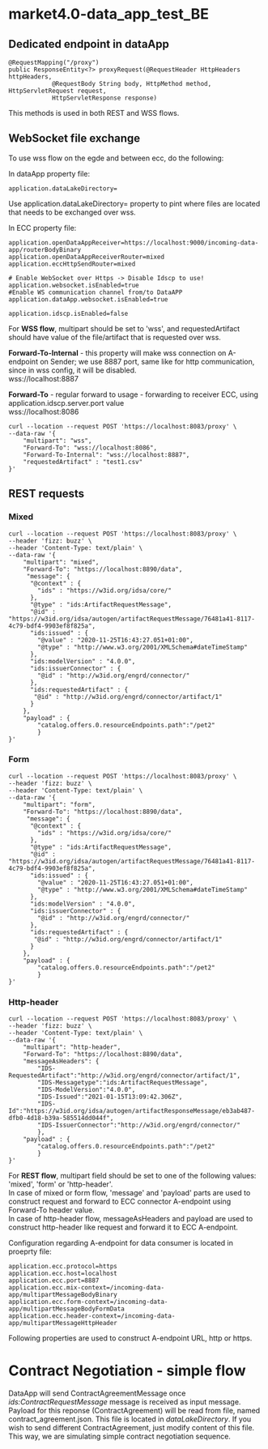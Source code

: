 # market4.0-data_app_test_BE


## Dedicated endpoint in dataApp

```
@RequestMapping("/proxy")
public ResponseEntity<?> proxyRequest(@RequestHeader HttpHeaders httpHeaders,
			@RequestBody String body, HttpMethod method, HttpServletRequest request,
			HttpServletResponse response)
```
This methods is used in both REST and WSS flows.


## WebSocket file exchange

To use wss flow on the egde and between ecc, do the following:

In dataApp property file:

```
application.dataLakeDirectory=
```
Use application.dataLakeDirectory= property to pint where files are located that needs to be exchanged over wss.

In ECC property file:

```
application.openDataAppReceiver=https://localhost:9000/incoming-data-app/routerBodyBinary
application.openDataAppReceiverRouter=mixed
application.eccHttpSendRouter=mixed

# Enable WebSocket over Https -> Disable Idscp to use!
application.websocket.isEnabled=true
#Enable WS communication channel from/to DataAPP
application.dataApp.websocket.isEnabled=true

application.idscp.isEnabled=false

```

For <b>WSS flow</b>, multipart should be set to 'wss', and requestedArtifact should have value of the file/artifact that is requested over wss.

**Forward-To-Internal** - this property will make wss connection on A-endpoint on Sender; we use 8887 port, same like for http communication, since in wss config, it will be disabled.<br />
wss://localhost:8887

**Forward-To** - regular forward to usage - forwarding to receiver ECC, using application.idscp.server.port value<br />
wss://localhost:8086

```
curl --location --request POST 'https://localhost:8083/proxy' \
--data-raw '{
    "multipart": "wss",
    "Forward-To": "wss://localhost:8086",
    "Forward-To-Internal": "wss://localhost:8887",
    "requestedArtifact" : "test1.csv"
}'
```
## REST requests

### Mixed

```
curl --location --request POST 'https://localhost:8083/proxy' \
--header 'fizz: buzz' \
--header 'Content-Type: text/plain' \
--data-raw '{
    "multipart": "mixed",
    "Forward-To": "https://localhost:8890/data",
	 "message": {
	  "@context" : {
		"ids" : "https://w3id.org/idsa/core/"
	  },
	  "@type" : "ids:ArtifactRequestMessage",
	  "@id" : "https://w3id.org/idsa/autogen/artifactRequestMessage/76481a41-8117-4c79-bdf4-9903ef8f825a",
	  "ids:issued" : {
		"@value" : "2020-11-25T16:43:27.051+01:00",
		"@type" : "http://www.w3.org/2001/XMLSchema#dateTimeStamp"
	  },
	  "ids:modelVersion" : "4.0.0",
	  "ids:issuerConnector" : {
		"@id" : "http://w3id.org/engrd/connector/"
	  },
	  "ids:requestedArtifact" : {
	   "@id" : "http://w3id.org/engrd/connector/artifact/1"
	  }
	},
	"payload" : {
		"catalog.offers.0.resourceEndpoints.path":"/pet2"
		}
}'

```

### Form

```
curl --location --request POST 'https://localhost:8083/proxy' \
--header 'fizz: buzz' \
--header 'Content-Type: text/plain' \
--data-raw '{
    "multipart": "form",
    "Forward-To": "https://localhost:8890/data",
	 "message": {
	  "@context" : {
		"ids" : "https://w3id.org/idsa/core/"
	  },
	  "@type" : "ids:ArtifactRequestMessage",
	  "@id" : "https://w3id.org/idsa/autogen/artifactRequestMessage/76481a41-8117-4c79-bdf4-9903ef8f825a",
	  "ids:issued" : {
		"@value" : "2020-11-25T16:43:27.051+01:00",
		"@type" : "http://www.w3.org/2001/XMLSchema#dateTimeStamp"
	  },
	  "ids:modelVersion" : "4.0.0",
	  "ids:issuerConnector" : {
		"@id" : "http://w3id.org/engrd/connector/"
	  },
	  "ids:requestedArtifact" : {
	   "@id" : "http://w3id.org/engrd/connector/artifact/1"
	  }
	},
	"payload" : {
		"catalog.offers.0.resourceEndpoints.path":"/pet2"
		}
}'

```

### Http-header

```
curl --location --request POST 'https://localhost:8083/proxy' \
--header 'fizz: buzz' \
--header 'Content-Type: text/plain' \
--data-raw '{
    "multipart": "http-header",
    "Forward-To": "https://localhost:8890/data",
	"messageAsHeaders": {
        "IDS-RequestedArtifact":"http://w3id.org/engrd/connector/artifact/1",
        "IDS-Messagetype":"ids:ArtifactRequestMessage",
        "IDS-ModelVersion":"4.0.0",
        "IDS-Issued":"2021-01-15T13:09:42.306Z",
        "IDS-Id":"https://w3id.org/idsa/autogen/artifactResponseMessage/eb3ab487-dfb0-4d18-b39a-585514dd044f",
        "IDS-IssuerConnector":"http://w3id.org/engrd/connector/"
        },
	"payload" : {
		"catalog.offers.0.resourceEndpoints.path":"/pet2"
		}
}'

```
For <b>REST flow</b>, multipart field should be set to one of the following values: 'mixed', 'form' or 'http-header'.<br/>
In case of mixed or form flow, 'message' and 'payload' parts are used to construct request and forward to ECC connector A-endpoint using Forward-To header value.<br />
In case of http-header flow, messageAsHeaders and payload are used to construct http-header like request and forward it to ECC A-endpoint.

Configuration regarding A-endpoint for data consumer is located in proeprty file:

```
application.ecc.protocol=https
application.ecc.host=localhost
application.ecc.port=8887
application.ecc.mix-context=/incoming-data-app/multipartMessageBodyBinary
application.ecc.form-context=/incoming-data-app/multipartMessageBodyFormData
application.ecc.header-context=/incoming-data-app/multipartMessageHttpHeader
```

Following properties are used to construct A-endpoint URL, http or https.

# Contract Negotiation - simple flow

DataApp will send ContractAgreementMessage once *ids:ContractRequestMessage* message is received as input message.</br>
Payload for this reponse (ContractAgreement) will be read from file, named contract_agreement.json. This file is located in *dataLakeDirectory*. If
you wish to send different ContractAgreement, just modify content of this file.
This way, we are simulating simple contract negotiation sequence.

